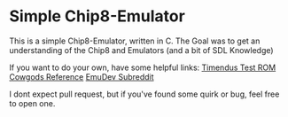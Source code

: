 # Simple Chip8-Emulator

This is a simple Chip8-Emulator, written in C.
The Goal was to get an understanding of the Chip8 and Emulators (and a bit of SDL Knowledge)

If you want to do your own, have some helpful links:
[Timendus Test ROM](https://github.com/Timendus/chip8-test-suite)
[Cowgods Reference](http://devernay.free.fr/hacks/chip8/C8TECH10.HTM)
[EmuDev Subreddit](https://www.reddit.com/r/EmuDev)


I dont expect pull request, but if you've found some quirk or bug, feel free to open one.
